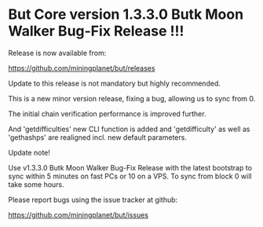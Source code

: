 But Core version 1.3.3.0 Butk Moon Walker Bug-Fix Release !!!
==============================================================================

Release is now available from:

  <https://github.com/miningplanet/but/releases>

Update to this release is not mandatory but highly recommended.

This is a new minor version release, fixing a bug, allowing us to sync from 0.

The initial chain verification performance is improved further.

And 'getdifficulties' new CLI function is added and 'getdifficulty' as well as 'gethashps' are realigned incl. new default parameters.


Update note!

Use v1.3.3.0 Butk Moon Walker Bug-Fix Release with the latest bootstrap to sync within 5 minutes on fast PCs or 10 on a VPS. To sync from block 0 will take some hours.

Please report bugs using the issue tracker at github:

https://github.com/miningplanet/but/issues

